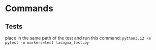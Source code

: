 # Commands
## Tests
place in the same path of the test and run this command:
```python3.12 -m pytest -o markers=test lasagna_test.py```

